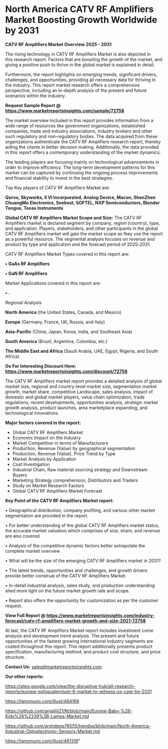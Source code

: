 # North America CATV RF Amplifiers Market Boosting Growth Worldwide by 2031

<Strong> CATV RF Amplifiers Market Overview 2025 - 2031</strong>

The rising technology in CATV RF Amplifiers Market is also depicted in this research report. Factors that are boosting the growth of the market, and giving a positive push to thrive in the global market is explained in detail.

Furthermore, the report highlights on emerging trends, significant drivers, challenges, and opportunities, providing all necessary data for thriving in the industry. This report market research offers a comprehensive perspective, including an in-depth analysis of the present and future scenarios within the industry.

<strong>Request Sample Report @ <a href=https://www.marketreportsinsights.com/sample/72758>https://www.marketreportsinsights.com/sample/72758</a></strong>

The market overview included in this report provides information from a wide range of resources like government organizations, established companies, trade and industry associations, industry brokers and other such regulatory and non-regulatory bodies. The data acquired from these organizations authenticate the CATV RF Amplifiers research report, thereby aiding the clients in better decision making. Additionally, the data provided in this report offers a contemporary understanding of the market dynamics.

The leading players are focusing mainly on technological advancements in order to improve efficiency. The long-term development patterns for this market can be captured by continuing the ongoing process improvements and financial stability to invest in the best strategies.

Top Key players of CATV RF Amplifiers Market are:

<strong>Qorvo, Skyworks, II VI Incorporated, Analog Device, Macon, ShenZhen ChuangMo Electronics, Seebest, SOFTEL, NXP Semiconductors, Blonder Tongue, Texas Instruments</strong>

<strong><b>Global CATV RF Amplifiers Market Scope and Size:</b></strong>
The CATV RF Amplifiers market is declared segment by company, region (country), type, and application. Players, stakeholders, and other participants in the global CATV RF Amplifiers market will gain the market scope as they use the report as a powerful resource. The segmental analysis focuses on revenue and product by type and application and the forecast period of 2025-2031.

CATV RF Amplifiers Market Types covered in this report are:

<strong>• GaAs RF Amplifiers

• GaN RF Amplifiers</strong>

Market Applications covered in this report are:

<strong>• .</strong> 

Regional Analysis

<strong>North America</strong> (the United States, Canada, and Mexico)

<strong>Europe</strong> (Germany, France, UK, Russia, and Italy)

<strong>Asia-Pacific</strong> (China, Japan, Korea, India, and Southeast Asia)

<strong>South America</strong> (Brazil, Argentina, Colombia, etc.)

<strong>The Middle East and Africa</strong> (Saudi Arabia, UAE, Egypt, Nigeria, and South Africa)

<strong>Go For Interesting Discount Here: <a href=https://www.marketreportsinsights.com/discount/72758>https://www.marketreportsinsights.com/discount/72758</a></strong>

The CATV RF Amplifiers market report provides a detailed analysis of global market size, regional and country-level market size, segmentation market growth, market share, competitive Landscape, sales analysis, impact of domestic and global market players, value chain optimization, trade regulations, recent developments, opportunities analysis, strategic market growth analysis, product launches, area marketplace expanding, and technological innovations.

<strong><b>Major factors covered in the report:</b></strong>
<ul>
  <li>Global CATV RF Amplifiers Market </li>
  <li>Economic Impact on the Industry</li>
  <li>Market Competition in terms of Manufacturers</li>
  <li>Production, Revenue (Value) by geographical segmentation</li>
  <li>Production, Revenue (Value), Price Trend by Type</li>
  <li>Market Analysis by Application</li>
  <li>Cost Investigation</li>
  <li>Industrial Chain, Raw material sourcing strategy and Downstream Buyers</li>
  <li>Marketing Strategy comprehension, Distributors and Traders</li>
  <li>Study on Market Research Factors</li>
  <li>Global CATV RF Amplifiers Market Forecast</li>
</ul>

<strong><b>Key Point of the CATV RF Amplifiers Market report:</b></strong>

• Geographical distribution, company profiling, and various other market segmentation are provided in the report.

• For better understanding of the global CATV RF Amplifiers market status, the accurate market valuation which comprises of size, share, and revenue are also covered.

• Analysis of the competitive dynamic factors better extrapolate the complete market overview

• What will be the size of the emerging CATV RF Amplifiers market in 2031?

• The latest trends, opportunities and challenges, and growth drivers provide better construal of the CATV RF Amplifiers Market.

• In-detail industrial analysis, sales study, and production understanding shed more light on the future market growth rate and scope.

• Report also offers the opportunity for customization as per the customer request.

<strong><b>View Full Report @ <a href=https://www.marketreportsinsights.com/industry-forecast/catv-rf-amplifiers-market-growth-and-size-2021-72758>https://www.marketreportsinsights.com/industry-forecast/catv-rf-amplifiers-market-growth-and-size-2021-72758</a></b></strong>


At last, the CATV RF Amplifiers Market report includes investment come analysis and development trend analysis. The present and future opportunities of the fastest growing international industry segments are coated throughout this report. This report additionally presents product specification, manufacturing method, and product cost structure, and price structure.

<strong>Contact Us:</strong>
sales@marketreportsinsights.com

<strong>Our other reports:</strong>

<a href=https://sites.google.com/view/the-disruptive-hub/all-research-reports/europe-polyquaternium-6-market-to-witness-xx-cagr-by-2031>https://sites.google.com/view/the-disruptive-hub/all-research-reports/europe-polyquaternium-6-market-to-witness-xx-cagr-by-2031</a>

<a href=https://tanomuno.com/illust/464169>https://tanomuno.com/illust/464169</a>

<a href=https://github.com/anjaliiii21/N/blob/main/Europe-Baby-%26-Kids%26%2339%3B-Lamps-Market.md>https://github.com/anjaliiii21/N/blob/main/Europe-Baby-%26-Kids%26%2339%3B-Lamps-Market.md</a>

<a href=https://github.com/arshdeep76555/trendss/blob/main/North-America-Industrial-Optoelectronic-Sensors-Market.md>https://github.com/arshdeep76555/trendss/blob/main/North-America-Industrial-Optoelectronic-Sensors-Market.md</a>

<a href=https://tanomuno.com/illust/461319>https://tanomuno.com/illust/461319</a>"
